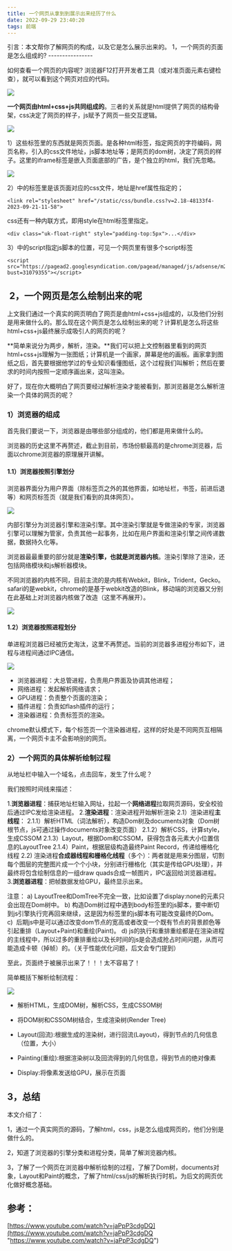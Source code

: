 ```yaml
---
title: 一个网页从拿到到展示出来经历了什么
date: 2022-09-29 23:40:20
tags: 前端
---
```

<meta name="referrer" content="no-referrer"/>
引言：本文帮你了解网页的构成，以及它是怎么展示出来的。
<!--more-->
1，一个网页的页面是怎么组成的?
----------------

如何查看一个网页的内容呢? 浏览器F12打开开发者工具（或对准页面元素右键检查），就可以看到这个网页对应的代码。

![](https://img-blog.csdnimg.cn/0f295025e5d74feea420240b6a77fe3b.png)

**一个网页由html+css+js共同组成的**。三者的关系就是html提供了网页的结构骨架，css决定了网页的样子，js赋予了网页一些交互逻辑。

![](https://img-blog.csdnimg.cn/256019e9a6ea46b6af29ff5fc82860e9.png)

1）这些<html></html>标签里的东西就是网页页面。<xxx>是各种html标签，<head>指定网页的字符编码，网页名称，引入的css文件地址，js脚本地址等；<body>是网页的dom树，决定了网页的样子。这里的iframe标签是嵌入页面底部的广告，是个独立的html，我们先忽略。

![](https://img-blog.csdnimg.cn/91842cc7d0404e0194e0cbd86b0a6f01.png)

2）<head>中的<link>标签里是该页面对应的css文件，地址是href属性指定的；

    <link rel="stylesheet" href="/static/css/bundle.css?v=2.18-48133f4-2023-09-21-11-58">

css还有一种内联方式，即用style在html标签里指定。

    <div class="uk-float-right" style="padding-top:5px">...</div>

3）<head>中的script指定js脚本的位置，可见一个网页里有很多个script标签

    <script src="https://pagead2.googlesyndication.com/pagead/managed/js/adsense/m202310310101/reactive_library_fy2021.js?bust=31079355"></script>

 2，一个网页是怎么绘制出来的呢
----------------

上文我们通过一个真实的网页明白了网页是由html+css+js组成的，以及他们分别是用来做什么的。那么现在这个网页是怎么绘制出来的呢？计算机是怎么将这些html+css+js最终展示成吸引人的网页的呢？

**简单来说分为两步，解析，渲染。**我们可以把上文控制器里看到的网页html+css+js理解为一张图纸；计算机是一个画家，屏幕是他的画板。画家拿到图纸之后，首先要根据他学过的专业知识看懂图纸，这个过程我们叫解析；然后在要求的时间内按照一定顺序画出来，这叫渲染。

好了，现在你大概明白了网页要经过解析渲染才能被看到，那浏览器是怎么解析渲染一个具体的网页的呢？

### 1）浏览器的组成

首先我们要说一下，浏览器是由哪些部分组成的，他们都是用来做什么的。

浏览器的历史这里不再赘述，截止到目前，市场份额最高的是chrome浏览器，后面以chrome浏览器的原理展开讲解。

#### 1.1）浏览器按照引擎划分

浏览器界面分为用户界面（除标签页之外的其他界面，如地址栏，书签，前进后退等）和网页标签页（就是我们看到的具体网页）。

![](https://img-blog.csdnimg.cn/001c87d1f5f2492c9e9ea2372bfdd968.png)

内部引擎分为浏览器引擎和渲染引擎。其中渲染引擎就是专做渲染的专家，浏览器引擎可以理解为管家，负责其他一起事务，比如在用户界面和渲染引擎之间传递数据，数据持久化等。

浏览器最最重要的部分就是**渲染引擎，也就是浏览器内核**。渲染引擎除了渲染，还包括网络模块和js解析器模块。

不同浏览器的内核不同，目前主流的是内核有Webkit，Blink，Trident，Gecko。safari的是webkit，chrome的是基于webkit改造的Blink，移动端的浏览器又分别在此基础上对浏览器内核做了改造（这里不再展开）。

![](https://img-blog.csdnimg.cn/b1e9fc3e8d434fa7b64e50ad62ccf80b.png)

#### 1.2）浏览器按照进程划分

单进程浏览器已经被历史淘汰，这里不再赘述。当前的浏览器多进程分布如下，进程与进程间通过IPC通信。

![](https://img-blog.csdnimg.cn/95d65256f25d4068a0c258d011f69a75.png)

*   浏览器进程：大总管进程，负责用户界面及协调其他进程；
*   网络进程：发起解析网络请求；
*   GPU进程：负责整个页面的渲染；
*   插件进程：负责如flash插件的运行；
*   渲染器进程：负责标签页的渲染。

chrome默认模式下，每个标签页一个渲染器进程，这样的好处是不同网页互相隔离，一个网页卡主不会影响别的网页。

### 2）一个网页的具体解析绘制过程

从地址栏中输入一个域名，点击回车，发生了什么呢？

我们按照时间线来描述：

1.**浏览器进程**：捕获地址栏输入网址，拉起一个**网络进程**拉取网页源码，安全校验后通过IPC发给渲染进程。
2.**渲染进程**：渲染进程开始解析渲染
 2.1）渲染进程**主线程**：
   2.1.1）解析HTML（词法解析），构造Dom树及documents对象（Dom树根节点，js可通过操作documents对象改变页面）
   2.1.2）解析CSS，计算style，生成CSSOM
   2.1.3）Layout，根据Dom和CSSOM，获得包含各元素大小位置信息的LayoutTree
   2.1.4）Paint，根据层级构造最终Paint Record，传递给栅格化线程
   2.2) 渲染进程**合成器线程和栅格化线程**（多个）：两者就是用来分图层，切割每个图层的完整图片成一个个小块，分别进行栅格化（其实是传给GPU处理），并最终将包含绘制信息的一组draw quads合成一帧图片，IPC返回给浏览器进程。
3.**浏览器进程**：把帧数据发给GPU，最终显示出来。  

注意：
a) LayoutTree和DomTree不完全一致，比如设置了display:none的元素只会出现在Dom树中。
b) 构造Dom树过程中遇到body标签里的js脚本，要中断切到js引擎执行完再回来继续，这是因为标签里的js脚本有可能改变最终的Dom。
c)  后期js中是可以通过改变dom节点的宽高或者改变一个既有节点的背景颜色等引起重排（Layout+Paint)和重绘(Paint)。
d) js的执行和重排重绘都是在渲染进程的主线程中，所以过多的重排重绘以及长时间的js是会造成抢占时间问题，从而可能造成卡顿（掉帧）的。（关于性能优化问题，后文会专门提到）                 

至此，页面终于被展示出来了！！！太不容易了！

简单概括下解析绘制流程：

![](https://img-blog.csdnimg.cn/49326dd6878042ae87ba43220c311b8b.png)

*   解析HTML，生成DOM树，解析CSS，生成CSSOM树
    
*   将DOM树和CSSOM树结合，生成渲染树(Render Tree)
    
*   Layout(回流):根据生成的渲染树，进行回流(Layout)，得到节点的几何信息（位置，大小）
    
*   Painting(重绘):根据渲染树以及回流得到的几何信息，得到节点的绝对像素
    
*   Display:将像素发送给GPU，展示在页面
    

3，总结
----

本文介绍了：

1，通过一个真实网页的源码，了解html，css，js是怎么组成网页的，他们分别是做什么的。

2，知道了浏览器的引擎分类和进程分类，简单了解浏览器内核。

3，了解了一个网页在浏览器中解析绘制的过程，了解了Dom树，documents对象，Layout和Paint的概念，了解了html/css/js的解析执行时机，为后文的网页优化做好概念基础。

参考：
---

[https://www.youtube.com/watch?v=jaPpP3cdgDQ](https://www.youtube.com/watch?v=jaPpP3cdgDQ "https://www.youtube.com/watch?v=jaPpP3cdgDQ")